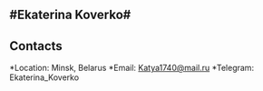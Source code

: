 #Ekaterina Koverko#
---
**Contacts**
---
*Location: Minsk, Belarus
*Email: Katya1740@mail.ru
*Telegram: Ekaterina_Koverko